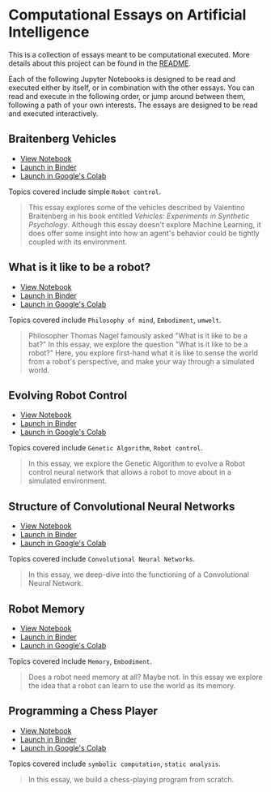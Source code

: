 # Computational Essays on Artificial Intelligence

This is a collection of essays meant to be computational executed. More details about this project can be found in the [README](./README.md).

Each of the following Jupyter Notebooks is designed to be read and executed either by itself, or in combination with the other essays. You can read and execute in the following order, or jump around between them, following a path of your own interests. The essays are designed to be read and executed interactively.

## Braitenberg Vehicles

* [View Notebook](https://nbviewer.jupyter.org/github/ArtificialIntelligenceToolkit/aitk/blob/master/notebooks/Braitenberg_Vehicles.ipynb) 
* [Launch in Binder](https://mybinder.org/v2/gh/ArtificialIntelligenceToolkit/aitk/HEAD?urlpath=lab/tree/notebooks/Braitenberg_Vehicles.ipynb)
* [Launch in Google's Colab](https://colab.research.google.com/github/ArtificialIntelligenceToolkit/aitk/blob/master/notebooks/Braitenberg_Vehicles.ipynb)

Topics covered include simple `Robot control`.

> This essay explores some of the vehicles described by Valentino
Braitenberg in his book entitled *Vehicles: Experiments in Synthetic
Psychology*. Although this essay doesn't explore Machine Learning, it
does offer some insight into how an agent's behavior could be tightly
coupled with its environment.

## What is it like to be a robot?

* [View Notebook](https://nbviewer.jupyter.org/github/ArtificialIntelligenceToolkit/aitk/blob/master/notebooks/To_be_a_robot.ipynb)
* [Launch in Binder](https://mybinder.org/v2/gh/ArtificialIntelligenceToolkit/aitk/HEAD?urlpath=lab/tree/notebooks/To_be_a_robot.ipynb)
* [Launch in Google's Colab](https://colab.research.google.com/github/ArtificialIntelligenceToolkit/aitk/blob/master/notebooks/To_be_a_robot.ipynb)

Topics covered include `Philosophy of mind`, `Embodiment`, `umwelt`.

> Philosopher Thomas Nagel famously asked "What is it like to be a
bat?" In this essay, we explore the question "What is it like to be
a robot?" Here, you explore first-hand what it is like to sense the
world from a robot's perspective, and make your way through a
simulated world.

## Evolving Robot Control

* [View Notebook](https://nbviewer.jupyter.org/github/ArtificialIntelligenceToolkit/aitk/blob/master/notebooks/EvolvingRobotControl.ipynb)
* [Launch in Binder](https://mybinder.org/v2/gh/ArtificialIntelligenceToolkit/aitk/HEAD?urlpath=lab/tree/notebooks/EvolvingRobotControl.ipynb)
* [Launch in Google's Colab](https://colab.research.google.com/github/ArtificialIntelligenceToolkit/aitk/blob/master/notebooks/EvolvingRobotControl.ipynb)

Topics covered include `Genetic Algorithm`, `Robot control`.

> In this essay, we explore the Genetic Algorithm to evolve a Robot control neural network that allows a robot to move about in a simulated environment.

## Structure of Convolutional Neural Networks

* [View Notebook](https://nbviewer.jupyter.org/github/ArtificialIntelligenceToolkit/aitk/blob/master/notebooks/Structure_of_Convolutional_Neural_Networks.ipynb)
* [Launch in Binder](https://mybinder.org/v2/gh/ArtificialIntelligenceToolkit/aitk/HEAD?urlpath=lab/tree/notebooks/Structure_of_Convolutional_Neural_Networks.ipynb)
* [Launch in Google's Colab](https://colab.research.google.com/github/ArtificialIntelligenceToolkit/aitk/blob/master/notebooks/Structure_of_Convolutional_Neural_Networks.ipynb)

Topics covered include `Convolutional Neural Networks`.

> In this essay, we deep-dive into the functioning of a Convolutional Neural Network.

## Robot Memory

* [View Notebook](https://nbviewer.jupyter.org/github/ArtificialIntelligenceToolkit/aitk/blob/master/notebooks/Robot_Memory.ipynb)
* [Launch in Binder](https://mybinder.org/v2/gh/ArtificialIntelligenceToolkit/aitk/HEAD?urlpath=lab/tree/notebooks/Robot_Memory.ipynb)
* [Launch in Google's Colab](https://colab.research.google.com/github/ArtificialIntelligenceToolkit/aitk/blob/master/notebooks/Robot_Memory.ipynb)

Topics covered include `Memory`, `Embodiment`.

> Does a robot need memory at all? Maybe not. In this essay we explore the idea that a robot can learn to use the world as its memory.

## Programming a Chess Player

* [View Notebook](https://nbviewer.jupyter.org/github/ArtificialIntelligenceToolkit/aitk/blob/master/notebooks/Programming_a_Chess_Player.ipynb)
* [Launch in Binder](https://mybinder.org/v2/gh/ArtificialIntelligenceToolkit/aitk/HEAD?urlpath=lab/tree/notebooks/Programming_a_Chess_Player.ipynb)
* [Launch in Google's Colab](https://colab.research.google.com/github/ArtificialIntelligenceToolkit/aitk/blob/master/notebooks/Programming_a_Chess_Player.ipynb)

Topics covered include `symbolic computation`, `static analysis`.

> In this essay, we build a chess-playing program from scratch.
